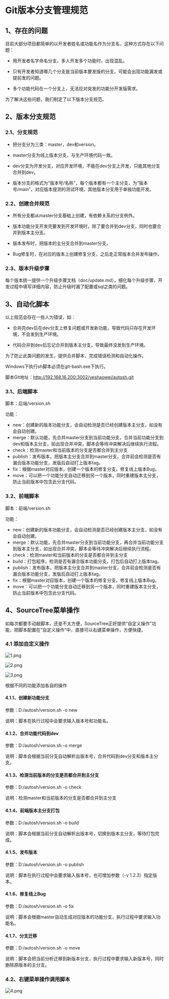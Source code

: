 #    Git版本分支管理规范

## 1、存在的问题

目前大部分项目都简单的以开发者姓名或功能名作为分支名，这种方式存在以下问题：

- 用开发者名字命名分支，多人开发多个功能时，出现混乱。

- 只有开发者知道哪几个分支是当前版本要发版的分支，可能会出现功能漏发或提前发的问题。

- 多个功能代码在一个分支上，无法应对突发的功能分开发版需求。


为了解决这些问题，我们制定了以下版本分支规范。

## 2、版本分支规范

### 2.1、分支规范

- 把分支分为三类：master，dev和version。

- master分支为线上版本分支，与生产环境代码一致。

- dev分支为开发分支，对应开发环境，不能在dev分支上开发，只能其他分支合并到dev。

- 版本分支的格式为“版本号/名称”，每个版本都有一个主分支，为“版本号/main”，对应版本提测的测试环境，其他版本分支用于单独功能开发。


### 2.2、创建合并规范

- 所有分支都从master分支基础上创建，有依赖关系的分支例外。

- 版本功能分支开发完要发到开发环境时，除了要合并到dev分支，同时也要合并到版本主分支。

- 版本发布时，把版本的主分支合并到master分支。

- Bug修复时，在对应的版本上创建修复分支，之后走正常版本合并发布操作。

### 2.3、版本升级步骤

每个版本统一提供一个升级步骤文档（doc/update.md），细化每个升级步骤，开发过程中填写详细内容，防止升级时漏了配置或sql之类的问题。

## 3、自动化脚本

以上规范会存在一些人为错误，如：

- 合并完dev后在dev分支上修复问题或开发新功能，导致代码只存在开发环境，不会发到生产环境。

- 代码合并到dev后忘记合并到版本主分支，导致最终没发到生产环境。

为了防止此类问题的发生，提供合并脚本，完成错误检测和自动化操作。

Windows下执行sh脚本必须在git-bash.exe下执行。

脚本Git地址：http://192.168.16.200:3002/yeshaowei/autosh.git

### 3.1、后端脚本

脚本：后端/version.sh

功能：

- new：创建新的版本功能分支，会自动检测是否已经创建版本主分支，如没有会自动创建。
- merge：默认功能，先合并master分支到当前功能分支，合并当前功能分支到dev和版本主分支，如出现合并冲突，脚本会等待冲突解决后继续执行流程。
- check：检测master和当前版本的分支是否都合并到主分支
- publish：发布版本，把版本主分支合并到master分支，合并前会检测是否有漏合版本功能分支，发版后自动打上版本tag。
- fix：根据master对应版本，创建一个版本的修复分支，修复线上版本Bug。
- move：可以把一个功能分支自动迁移到另一个版本，同时重建版本主分支，防止当前版本中包含此分支代码。

### 3.2、前端脚本

脚本：前端/version.sh

功能：

- new：创建新的版本功能分支，会自动检测是否已经创建版本主分支，如没有会自动创建。
- merge：默认功能，先合并master分支到当前功能分支，再合并当前功能分支到版本主分支，如出现合并冲突，脚本会等待冲突解决后继续执行流程。
- check：检测master和当前版本的分支是否都合并到主分支
- build：打包程序，检测是否有漏合版本功能分支，打包后自动打上版本tag。
- publish：发布版本，把版本主分支合并到master分支，合并前会检测是否有漏合版本功能分支，发版后自动打上版本tag。
- fix：根据master对应版本，创建一个版本的修复分支，修复线上版本Bug。
- move：可以把一个功能分支自动迁移到另一个版本，同时重建版本主分支，防止当前版本中包含此分支代码。


## 4、SourceTree菜单操作

如每次都要手动敲脚本，还是不太方便，SourceTree正好提供“自定义操作”功能，把脚本配置在“自定义操作”中，直接可以右键菜单操作，方便快捷。

### 4.1 添加自定义操作

![1.png](http://oss.fhd001.com/mgr/fhdmgr/png/e415a96e1a64441fae72fca2806ad0e3.png)

![2.png](http://oss.fhd001.com/mgr/fhdmgr/png/1d8d87de04c0425c8bbb21db1adfcc4e.png)

![3.png](http://oss.fhd001.com/mgr/fhdmgr/png/2913dfa7b7184f1c9e6c87bebb650b06.png)

根据不同的功能添加各自的操作

#### 4.1.1、创建新功能分支

参数：D:/autosh/version.sh -o new

说明：脚本在执行过程中会要求输入版本号和功能名。

#### 4.1.2、合并功能代码到dev

参数：D:/autosh/version.sh -o merge

说明：脚本会根据当前分支自动解析出版本号，合并代码到dev分支和版本主分支。

#### 4.1.3、检测当前版本的分支是否都合并到主分支

参数：D:/autosh/version.sh -o check

说明：检测master和当前版本的分支是否都合并到主分支

#### 4.1.4、前端版本主分支打包

参数：D:/autosh/version.sh -o build

说明：脚本会根据当前分支自动解析出版本号，切换到版本主分支，等待打包完成。

#### 4.1.5、发布版本

参数：D:/autosh/version.sh -o publish

说明：脚本在执行过程中会要求输入版本号，也可增加参数（-v 1.2.3）指定版本。

#### 4.1.6、修复线上Bug

参数：D:/autosh/version.sh -o fix

说明：脚本会根据master自动生成对应版本的功能分支，执行过程中要求输入功能名。

#### 4.1.7、分支迁移

参数：D:/autosh/version.sh -o move

说明：脚本会把当前分析迁移到新版本分支，执行过程中要求输入新版本号，同时删除原版本的主分支。

### 4.2、右键菜单操作调用脚本

![4.png](http://oss.fhd001.com/mgr/fhdmgr/png/dbc7e2aa491f4c0fab2bc5319f49c750.png)
